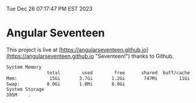 Tue Dec 26 07:17:47 PM EST 2023

# Angular Seventeen


This project is live at [https://angularseventeen.github.io](https://angularseventeen.github.io "Seventeen!") thanks to Github.

```bash
System Memory
               total        used        free      shared  buff/cache   available
Mem:            15Gi       3.7Gi       1.2Gi       747Mi        11Gi        11Gi
Swap:          8.0Gi       1.0Mi       8.0Gi
System Storage
395M	.
```
```bash

